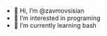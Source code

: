 - 👋 Hi, I’m @zavmovsisian
- 👀 I’m interested in programing
- 🌱 I’m currently learning bash
<!---
zavmovsisian/zavmovsisian is a ✨ special ✨ repository because its `README.md` (this file) appears on your GitHub profile.
You can click the Preview link to take a look at your changes.
--->
